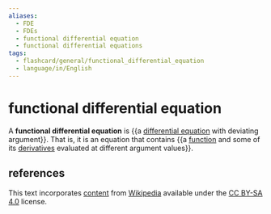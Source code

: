 ```yaml
---
aliases:
  - FDE
  - FDEs
  - functional differential equation
  - functional differential equations
tags:
  - flashcard/general/functional_differential_equation
  - language/in/English
---
```


# functional differential equation

A __functional differential equation__ is {{a [differential equation](differential%20equation.md) with deviating argument}}. That is, it is an equation that contains {{a [function](function%20(mathematics).md) and some of its [derivatives](derivative.md) evaluated at different argument values}}.

## references

This text incorporates [content](https://en.wikipedia.org/wiki/functional_differential_equation) from [Wikipedia](Wikipedia.md) available under the [CC BY-SA 4.0](https://creativecommons.org/licenses/by-sa/4.0/) license.
